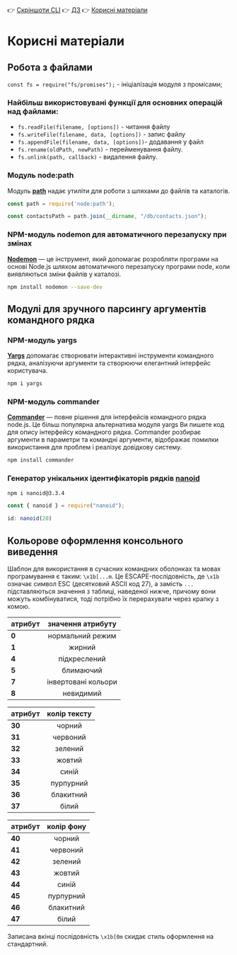 👉 [Скріншоти CLI](./README.md) 
👉 [ДЗ](./HomeWorkTask.md)
👉 [Корисні матеріали](./INFO.md)

# Корисні матеріали
## Робота з файлами
`const fs = require("fs/promises");` -  ініціалізація модуля з промісами;

### Найбільш використовувані функції для основних операцій над файлами:
- `fs.readFile(filename, [options])` - читання файлу
- `fs.writeFile(filename, data, [options])` - запис файлу
- `fs.appendFile(filename, data, [options])`- додавання у файл
- `fs.rename(oldPath, newPath)` - перейменування файлу.
- `fs.unlink(path, callback)` - видалення файлу.

### Модуль **node:path**
Модуль [**path**](https://nodejs.org/api/path.html#pathsep) надає утиліти для роботи з шляхами до файлів та каталогів.

```js
const path = require('node:path'); 

const contactsPath = path.join(__dirname, "/db/contacts.json");
```

### NPM-модуль **nodemon** для автоматичного перезапуску при змінах
[**Nodemon**](https://www.npmjs.com/package/nodemon) — це інструмент, який допомагає розробляти програми на основі Node.js шляхом автоматичного перезапуску програми node, коли виявляються зміни файлів у каталозі.

```bash
npm install nodemon --save-dev
```

## Модулі для зручного парсингу аргументів командного рядка

### NPM-модуль **yargs** 
[**Yargs**](https://www.npmjs.com/package/yargs) допомагає створювати інтерактивні інструменти командного рядка, аналізуючи аргументи та створюючи елегантний інтерфейс користувача.

```bash
npm i yargs
```

### NPM-модуль **сommander** 
[**Commander**](https://www.npmjs.com/package/commander) — повне рішення для інтерфейсів командного рядка node.js. Це більш популярна альтернатива модуля yargs
Ви пишете код для опису інтерфейсу командного рядка. Commander розбирає аргументи в параметри та командні аргументи, відображає помилки використання для проблем і реалізує довідкову систему.

```bash
npm install commander
```

### Генератор унікальних ідентифікаторів рядків [**nanoid**](https://www.npmjs.com/package/nanoid)

```bash
npm i nanoid@3.3.4
```

```js
const { nanoid } = require("nanoid");

id: nanoid(20)
```


## Кольорове оформлення консольного виведення
Шаблон для використання в сучасних командних оболонках та мовах програмування є таким: `\x1b[...m`. Це ESCAPE-послідовність, де `\x1b` означає символ ESC (десятковий ASCII код 27), а замість `...` підставляються значення з таблиці, наведеної нижче, причому вони можуть комбінуватися, тоді потрібно їх перерахувати через крапку з комою.


| атрибут    | значення атрибуту    |
| -----------|:--------------------:|
| **0**      | нормальний режим     |
| **1**      | жирний               |
| **4**      | підкреслений         |
| **5**      | блимаючий            |
| **7**      | інвертовані кольори  |
| **8**      | невидимий            |

атрибут    |     колір тексту
-----------|:--------------------:
**30** | чорний
**31** | червоний
**32** | зелений
**33** | жовтий
**34** | синій
**35** | пурпурний
**36** | блакитний
**37** | білий

атрибут |      колір фону 
-----------|:--------------------:
**40** | чорний
**41** | червоний
**42** | зелений
**43** | жовтий
**44** | синій
**45** | пурпурний
**46** | блакитний
**47** | білий

Записана вкінці послідовність `\x1b[0m` скидає стиль оформлення на стандартний.
